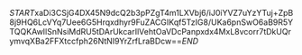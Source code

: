 $START$xaDi3CSjG4DX45N9dcQ2b3pPZgT4m1LXVbj6/iJ0iYVZ7uYzYTuj+ZpB8j9HQ6LcVYq7Uee6G5Hrqxdhyr9FuZACGIKqf5TzIG8/UKa6pnSwO6aB9R5YTQQKAwIlSnNsiMdRU5tDArUkcarIlVehtOaVDcPanpxdx4MxL8vcorr7tDkUQrymvqXBa2FFXtccfph26NtNI9YrZrfLraBDcw==$END$